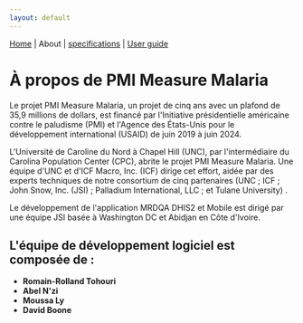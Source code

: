 ```yaml
---
layout: default
---
```

[Home](./index.md) | About | [specifications](./specs.md) | [User guide](./userguide.md)



# À propos de PMI Measure Malaria
 
Le projet PMI Measure Malaria, un projet de cinq ans avec un plafond de 35,9 millions de dollars, est financé par l'Initiative présidentielle américaine contre le paludisme (PMI) et l'Agence des États-Unis pour le développement international (USAID) de juin 2019 à juin 2024.
 
L'Université de Caroline du Nord à Chapel Hill (UNC), par l'intermédiaire du Carolina Population Center (CPC), abrite le projet PMI Measure Malaria. Une équipe d'UNC et d'ICF Macro, Inc. (ICF) dirige cet effort, aidée par des experts techniques de notre consortium de cinq partenaires (UNC ; ICF ; John Snow, Inc. (JSI) ; Palladium International, LLC ; et Tulane University) .
 
Le développement de l'application MRDQA DHIS2 et Mobile est dirigé par une équipe JSI basée à Washington DC et Abidjan en Côte d'Ivoire.
 
## L'équipe de développement logiciel est composée de :


* **Romain-Rolland Tohouri**
* **Abel N'zi**
* **Moussa Ly**
* **David Boone**